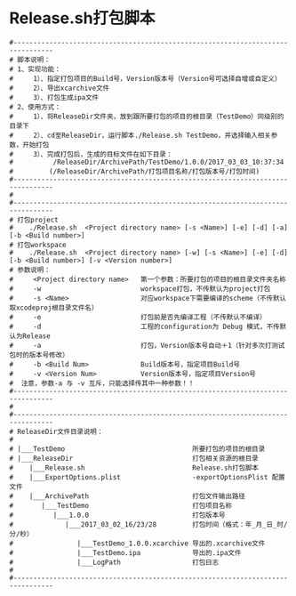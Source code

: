 # Release.sh打包脚本


	#--------------------------------------------------------------------------------
	# 脚本说明：
	# 1、实现功能：
	#     1）、指定打包项目的Build号，Version版本号（Version号可选择自增或自定义）
	#     2）、导出xcarchive文件
	#     3）、打包生成ipa文件
	# 2、使用方式：
	#     1）、将ReleaseDir文件夹，放到跟所要打包的项目的根目录（TestDemo）同级别的目录下
	#     2）、cd至ReleaseDir，运行脚本./Release.sh TestDemo，并选择输入相关参数，开始打包
	#     3）、完成打包后，生成的目标文件在如下目录：
	#          /ReleaseDir/ArchivePath/TestDemo/1.0.0/2017_03_03_10:37:34
	#         (/ReleaseDir/ArchivePath/打包项目名称/打包版本号/打包时间)
	#--------------------------------------------------------------------------------
	#
	#--------------------------------------------------------------------------------
	# 打包project
	#    ./Release.sh  <Project directory name> [-s <Name>] [-e] [-d] [-a] [-b <Build number>]
	# 打包workspace
	#    ./Release.sh  <Project directory name> [-w] [-s <Name>] [-e] [-d] [-b <Build number>] [-v <Version number>]
	# 参数说明：
	#     <Project directory name>   第一个参数：所要打包的项目的根目录文件夹名称         
	#     -w 				         workspace打包，不传默认为project打包
	#     -s <Name>			         对应workspace下需要编译的scheme（不传默认取xcodeproj根目录文件名）
	#     -e 	        	         打包前是否先编译工程（不传默认不编译）
	#     -d 		                 工程的configuration为 Debug 模式，不传默认为Release
	#     -a 			             打包，Version版本号自动＋1（针对多次打测试包时的版本号修改）
	#	  -b <Build Num>             Build版本号，指定项目Build号
	#	  -v <Version Num>           Version版本号，指定项目Version号
	#  注意，参数-a 与 -v 互斥，只能选择传其中一种参数！！
	#--------------------------------------------------------------------------------
	#
	#--------------------------------------------------------------------------------
	# ReleaseDir文件目录说明：
	#
	# |___TestDemo                                所要打包的项目的根目录
	# |___ReleaseDir                              打包相关资源的根目录
	#    |___Release.sh                           Release.sh打包脚本
	#    |___ExportOptions.plist                  -exportOptionsPlist 配置文件
	#    |___ArchivePath                          打包文件输出路径
	#       |___TestDemo                          打包项目名称
	#          |___1.0.0                          打包版本号
	#             |___2017_03_02_16/23/28         打包时间（格式：年_月_日_时/分/秒）
	#                |___TestDemo_1.0.0.xcarchive 导出的.xcarchive文件
	#                |___TestDemo.ipa             导出的.ipa文件
	#                |___LogPath                  打包日志
	#
	#--------------------------------------------------------------------------------

